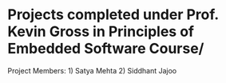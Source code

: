 # Projects completed under Prof. Kevin Gross in Principles of Embedded Software Course/ 

Project Members:
                1) Satya Mehta
                2) Siddhant Jajoo
